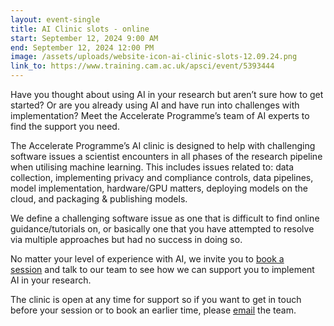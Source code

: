 ```yaml
---
layout: event-single
title: AI Clinic slots - online
start: September 12, 2024 9:00 AM
end: September 12, 2024 12:00 PM
image: /assets/uploads/website-icon-ai-clinic-slots-12.09.24.png
link_to: https://www.training.cam.ac.uk/apsci/event/5393444
---
```

Have you thought about using AI in your research but aren’t sure how to get started? Or are you already using AI and have run into challenges with implementation? Meet the Accelerate Programme’s team of AI experts to find the support you need.

The Accelerate Programme’s AI clinic is designed to help with challenging software issues a scientist encounters in all phases of the research pipeline when utilising machine learning. This includes issues related to: data collection, implementing privacy and compliance controls, data pipelines, model implementation, hardware/GPU matters, deploying models on the cloud, and packaging & publishing models.

We define a challenging software issue as one that is difficult to find online guidance/tutorials on, or basically one that you have attempted to resolve via multiple approaches but had no success in doing so.

No matter your level of experience with AI, we invite you to [book a session](https://www.training.cam.ac.uk/apsci/event/5393444) and talk to our team to see how we can support you to implement AI in your research.

The clinic is open at any time for support so if you want to get in touch before your session or to book an earlier time, please [email](accelerate-mle@cst.cam.ac.uk) the team.
